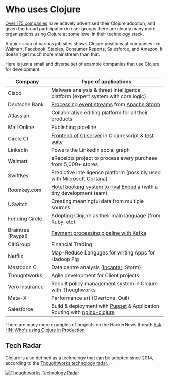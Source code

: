 # Who uses Clojure

[Over 175 companies](http://clojure.org/community/companies) have actively advertised their Clojure adoption, and given the broad participation in user groups there are clearly many more organizations using Clojure at some level in their technology stack. 

A quick scan of various job sites shows Clojure positions at companies like Walmart, Facebook, Staples, Consumer Reports, Salesforce, and Amazon. It doesn't get much more mainstream than that. 

Here is just a small and diverse set of example companies that use Clojure for development.

Company | Type of applications
----------------------- | -------------------------------------
Cisco                   | Malware analysis & threat intelligence platform (expert system with core.logic)
Deutsche Bank             | [Processing event streams](http://blog.malcolmsparks.com/) from [Apache Storm](https://storm.apache.org/)
Atlassian               | Collaborative editing platform for all their products 
Mail Online             | Publishing pipeline
Circle CI               | [Frontend of CI server](https://github.com/circleci/frontend) in Clojurescript & [test suite](https://circleci.com/blog/rewriting-your-test-suite-in-clojure-in-24-hours/)
LinkedIn                | Powers the LinkedIn social graph
Walmart                 | eReceipts project to process every purchase from 5,000+ stores 
SwiftKey                | Predictive intelligence platform (possibly used with Microsoft Cortana)
Roomkey.com             | [Hotel booking system to rival Expedia](http://www.colinsteele.org/post/23103789647/against-the-grain-aws-clojure-startup) (with a tiny development team)
USwitch                 | Creating meaningful data from multiple sources
Funding Circle          | Adopting Clojure as their main language (from Ruby, etc)
Braintree (Paypal)      | [Payment processing pipeline with Kafka](https://www.youtube.com/watch?v=0D3jev1E5ks)
CitiGroup               | Financial Trading
Netflix                 | Map-Reduce Languges for writing Apps for Hadoop Pig 
Mastodon C              | Data centre analysis ([Incanter](https://github.com/incanter/incanter), Storm)
Thoughtworks            | Agile development for Client projects
Vero Insurance          | Rebuilt policy management system in Clojure with Thoughworks
Meta-X                  | Performance art (Overtone, Quil)
Salesforce              | Build & deployment with [Puppet](https://github.com/puppetlabs/puppetserver) & Application Routing with [nginx-clojure](https://nginx-clojure.github.io)

There are many more examples of projects on the HackerNews thread: [Ask HN: Who's using Clojure in Production](https://news.ycombinator.com/item?id=8549823)


## Tech Radar

Clojure is also defined as a technology that can be adopted since 2014, according to the [Thoughtworks technology radar](https://www.thoughtworks.com/radar/languages-and-frameworks/clojure).

[![Thoughtworks Technology Radar](/images/thoughtworks-tech-radar.png)](https://www.thoughtworks.com/radar/languages-and-frameworks/clojure)
